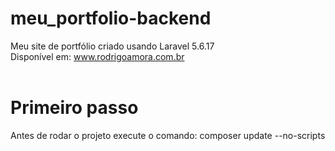 # meu_portfolio-backend
Meu site de portfólio criado usando Laravel 5.6.17 <br>
Disponível em: www.rodrigoamora.com.br
<br><br>
# Primeiro passo
Antes de rodar o projeto execute o comando: composer update --no-scripts
